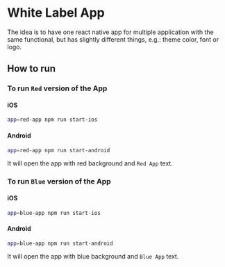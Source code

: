 # White Label App
The idea is to have one react native app for multiple application 
with the same functional, but has slightly different things, e.g.: theme color, font or logo.

## How to run

### To run `Red` version of the App
#### iOS
```sh
app=red-app npm run start-ios
```
#### Android
```sh
app=red-app npm run start-android
```
It will open the app with red background and `Red App` text.

### To run `Blue` version of the App
#### iOS

```sh
app=blue-app npm run start-ios
```
#### Android
```sh
app=blue-app npm run start-android
```
It will open the app with blue background and `Blue App` text.
